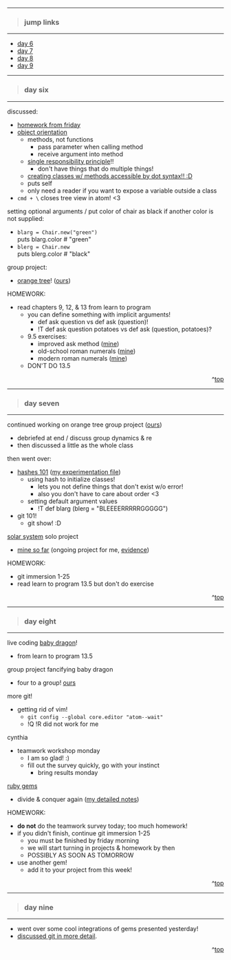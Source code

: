 - - -
> ### jump links ###
- - -

* [day 6](#day-six)
* [day 7](#day-seven)
* [day 8](#day-eight)
* [day 9](#day-nine)

<!--
* [day 10](#day-ten) -->

- - -
> ### day six ###
- - -

discussed:
* [homework from friday][d5]
* [object orientation][oori]
   * methods, not functions
      * pass parameter when calling method
      * receive argument into method
   * [single responsibility principle][srp]!!
      * don't have things that do multiple things!
   * [creating classes w/ methods accessible by dot syntax!! :D][ccls]
   * puts self
   * only need a reader if you want to expose a variable outside a class
* `cmd + \` closes tree view in atom! <3

setting optional arguments / put color of chair as black if another color is
not supplied:
* `blarg = Chair.new("green")`  
  puts blarg.color # "green"
* `blerg = Chair.new`  
  puts blerg.color # "black"

 group project:
 * [orange tree][orange]! ([ours][myorg])

 HOMEWORK:
 * read chapters 9, 12, & 13 from learn to program
    * you can define something with implicit arguments!
       * def ask question vs def ask (question)!
       * !T def ask question potatoes vs def ask (question, potatoes)?
    * 9.5 exercises:
        * improved ask method ([mine][myiam])
        * old-school roman numerals ([mine][myrno])
        * modern roman numerals ([mine][myrnm])
    * DON'T DO 13.5

[d5]: https://github.com/drvonnjerryxlii/ada/blob/master/class-notes/week01.md#day-five

[oori]: https://github.com/Ada-Developers-Academy/daily-curriculum/blob/master/topic_resources/object-orientation.md

[srp]: http://en.wikipedia.org/wiki/Single_responsibility_principle

[ccls]: https://github.com/drvonnjerryxlii/ada/blob/master/class-notes/detailed-notes/d006-class-definition-example.rb

[orange]: https://github.com/Ada-Developers-Academy/daily-curriculum/blob/master/topic_resources/orange_tree.md

[myorg]: https://github.com/drvonnjerryxlii/ada/blob/master/class-projects/d006-orange-tree.rb

[myiam]: https://github.com/drvonnjerryxlii/ada/blob/master/learn-to-program/ex9.5-improved-ask-question.rb

[myrno]: https://github.com/drvonnjerryxlii/ada/blob/master/learn-to-program/ex9.5-roman-numberals-old.rb

[myrnm]: https://github.com/drvonnjerryxlii/ada/blob/master/learn-to-program/ex9.5-roman-numerals-modern.rb

<div align="right">^<a href="#jump-links">top</a></div>


- - -
> ### day seven ###
- - -

continued working on orange tree group project ([ours][myorg])
* debriefed at end / discuss group dynamics & re
* then discussed a little as the whole class

then went over:
* [hashes 101][hash] ([my experimentation file][myhash])
   * using hash to initialize classes!
      * lets you not define things that don't exist w/o error!
      * also you don't have to care about order <3
   * setting default argument values
      * !T def blarg (blerg = "BLEEEERRRRRGGGGG")
* git 101!
   * git show! :D

[solar system][sys] solo project
  * [mine so far][mysys] (ongoing project for me, [evidence][evid])

HOMEWORK:
  * git immersion 1-25
  * read learn to program 13.5 but don't do exercise


[hash]: https://github.com/Ada-Developers-Academy/daily-curriculum/blob/master/topic_resources/hash.md

[myhash]: https://github.com/drvonnjerryxlii/ada/blob/master/class-notes/detailed-notes/d007-class-exploration-more.rb

[sys]: https://github.com/Ada-Developers-Academy/daily-curriculum/blob/master/topic_resources/solar-system.md

[mysys]: https://github.com/drvonnjerryxlii/ada/blob/master/class-projects/d007-solar-system.rb

[evid]: http://drvonnjerryxlii.github.io/solarSystem

<div align="right">^<a href="#jump-links">top</a></div>


- - -
> ### day eight ###
- - -

live coding [baby dragon][baby]!
   * from learn to program 13.5

group project fancifying baby dragon
   * four to a group! [ours][ourbaby]

more git!
* getting rid of vim!
   * `git config --global core.editor "atom--wait"`
   * !Q !R did not work for me

cynthia
* teamwork workshop monday
   * I am so glad! :)
   * fill out the survey quickly, go with your instinct
      * bring results monday

[ruby gems][rgem]
* divide & conquer again ([my detailed notes][gemsnt])


HOMEWORK:
* __do not__ do the teamwork survey today; too much homework!
* if you didn't finish, continue git immersion 1-25
   * you must be finished by friday morning
   * we will start turning in projects & homework by then
   * POSSIBLY AS SOON AS TOMORROW
* use another gem!
   * add it to your project from this week!

[baby]: https://github.com/Ada-Developers-Academy/daily-curriculum/blob/master/topic_resources/baby_dragon_fancify.md

[ourbaby]: https://github.com/drvonnjerryxlii/ada/blob/master/learn-to-program/ex13.5-baby-dragon.rb

[rgem]: https://github.com/Ada-Developers-Academy/daily-curriculum/blob/master/topic_resources/introducing-gems.md

[gemsnt]:  https://github.com/drvonnjerryxlii/ada/blob/master/class-notes/detailed-notes/ex13.5-baby-dragon.rb

<div align="right">^<a href="#jump-links">top</a></div>


- - -
> ### day nine ###
- - -

* went over some cool integrations of gems presented yesterday!
* [discussed git in more detail][d9git].



<!--
* local branching
* merging branches
* pushing branches
* forking repositories
* pull requests
* merge conflicts
-->

[d9git]: https://github.com/drvonnjerryxlii/ada/blob/master/class-notes/detailed-notes/d009-git-branching-vs-forking-vs-cloning.md



<div align="right">^<a href="#jump-links">top</a></div>


<!--
- - -
> ### day ten ###
- - -


<div align="right">^<a href="#jump-links">top</a></div>
-->
